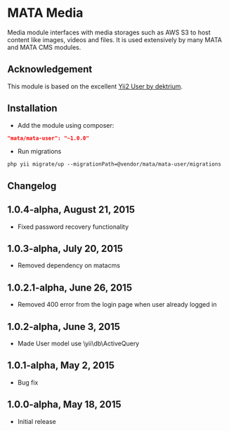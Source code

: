MATA Media
==========================================

Media module interfaces with media storages such as AWS S3 to host content like images, videos and files. It is used extensively by many MATA and MATA CMS modules.


Acknowledgement
------------
This module is based on the excellent [Yii2 User by dektrium](https://github.com/dektrium/yii2-user).


Installation
------------

- Add the module using composer:

```json
"mata/mata-user": "~1.0.0"
```

-  Run migrations
```
php yii migrate/up --migrationPath=@vendor/mata/mata-user/migrations
```

Changelog
---------

## 1.0.4-alpha, August 21, 2015

- Fixed password recovery functionality

## 1.0.3-alpha, July 20, 2015

- Removed dependency on matacms

## 1.0.2.1-alpha, June 26, 2015

- Removed 400 error from the login page when user already logged in

## 1.0.2-alpha, June 3, 2015

- Made User model use \yii\db\ActiveQuery


## 1.0.1-alpha, May 2, 2015

- Bug fix


## 1.0.0-alpha, May 18, 2015

- Initial release
